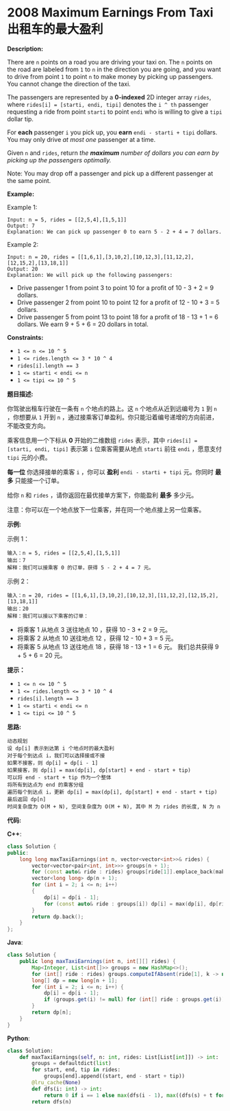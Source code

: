 # 2008 Maximum Earnings From Taxi 出租车的最大盈利

__Description:__

There are `n` points on a road you are driving your taxi on. The `n` points on the road are labeled from `1` to `n` in the direction you are going, and you want to drive from point `1` to point `n` to make money by picking up passengers. You cannot change the direction of the taxi.

The passengers are represented by a __0-indexed__ 2D integer array `rides`, where `rides[i] = [starti, endi, tipi]` denotes the `i ^ th` passenger requesting a ride from point `starti` to point `endi` who is willing to give a `tipi` dollar tip.

For __each__ passenger `i` you pick up, you __earn__ `endi - starti + tipi` dollars. You may only drive _at most one_ passenger at a time.

Given `n` and `rides`, return _the __maximum__ number of dollars you can earn by picking up the passengers optimally._

Note: You may drop off a passenger and pick up a different passenger at the same point.

__Example:__

Example 1:

```text
Input: n = 5, rides = [[2,5,4],[1,5,1]]
Output: 7
Explanation: We can pick up passenger 0 to earn 5 - 2 + 4 = 7 dollars.
```

Example 2:

```text
Input: n = 20, rides = [[1,6,1],[3,10,2],[10,12,3],[11,12,2],[12,15,2],[13,18,1]]
Output: 20
Explanation: We will pick up the following passengers:
```

- Drive passenger 1 from point 3 to point 10 for a profit of 10 - 3 + 2 = 9 dollars.
- Drive passenger 2 from point 10 to point 12 for a profit of 12 - 10 + 3 = 5 dollars.
- Drive passenger 5 from point 13 to point 18 for a profit of 18 - 13 + 1 = 6 dollars.
We earn 9 + 5 + 6 = 20 dollars in total.

__Constraints:__

- `1 <= n <= 10 ^ 5`
- `1 <= rides.length <= 3 * 10 ^ 4`
- `rides[i].length == 3`
- `1 <= starti < endi <= n`
- `1 <= tipi <= 10 ^ 5`

__题目描述:__

你驾驶出租车行驶在一条有 `n` 个地点的路上。这 `n` 个地点从近到远编号为 `1` 到 `n` ，你想要从 `1` 开到 `n` ，通过接乘客订单盈利。你只能沿着编号递增的方向前进，不能改变方向。

乘客信息用一个下标从 __0__ 开始的二维数组 `rides` 表示，其中 `rides[i] = [starti, endi, tipi]` 表示第 `i` 位乘客需要从地点 `starti` 前往 `endi` ，愿意支付 `tipi` 元的小费。

__每一位__ 你选择接单的乘客 `i` ，你可以 __盈利__ `endi - starti + tipi` 元。你同时 __最多__ 只能接一个订单。

给你 `n` 和 `rides` ，请你返回在最优接单方案下，你能盈利 __最多__ 多少元。

注意：你可以在一个地点放下一位乘客，并在同一个地点接上另一位乘客。

__示例:__

示例 1：

```text
输入：n = 5, rides = [[2,5,4],[1,5,1]]
输出：7
解释：我们可以接乘客 0 的订单，获得 5 - 2 + 4 = 7 元。
```

示例 2：

```text
输入：n = 20, rides = [[1,6,1],[3,10,2],[10,12,3],[11,12,2],[12,15,2],[13,18,1]]
输出：20
解释：我们可以接以下乘客的订单：
```

- 将乘客 1 从地点 3 送往地点 10 ，获得 10 - 3 + 2 = 9 元。
- 将乘客 2 从地点 10 送往地点 12 ，获得 12 - 10 + 3 = 5 元。
- 将乘客 5 从地点 13 送往地点 18 ，获得 18 - 13 + 1 = 6 元。
我们总共获得 9 + 5 + 6 = 20 元。

__提示：__

- `1 <= n <= 10 ^ 5`
- `1 <= rides.length <= 3 * 10 ^ 4`
- `rides[i].length == 3`
- `1 <= starti < endi <= n`
- `1 <= tipi <= 10 ^ 5`

__思路:__

```text
动态规划
设 dp[i] 表示到达第 i 个地点时的最大盈利
对于每个到达点 i，我们可以选择接或不接
如果不接客，则 dp[i] = dp[i - 1]
如果接客，则 dp[i] = max(dp[i], dp[start] + end - start + tip)
可以将 end - start + tip 作为一个整体
将所有到达点为 end 的乘客分组
遍历每个到达点 i，更新 dp[i] = max(dp[i], dp[start] + end - start + tip)
最后返回 dp[n]
时间复杂度为 O(M + N), 空间复杂度为 O(M + N), 其中 M 为 rides 的长度, N 为 n
```

__代码:__

__C++__:

```C++
class Solution {
public:
    long long maxTaxiEarnings(int n, vector<vector<int>>& rides) {
        vector<vector<pair<int, int>>> groups(n + 1);
        for (const auto& ride : rides) groups[ride[1]].emplace_back(make_pair(ride[0], ride[1] - ride[0] + ride[2]));
        vector<long long> dp(n + 1);
        for (int i = 2; i <= n; i++) 
        {
            dp[i] = dp[i - 1];
            for (const auto& ride : groups[i]) dp[i] = max(dp[i], dp[ride.first] + ride.second);
        }
        return dp.back();
    }
};
```

__Java__:

```Java
class Solution {
    public long maxTaxiEarnings(int n, int[][] rides) {
        Map<Integer, List<int[]>> groups = new HashMap<>();
        for (int[] ride : rides) groups.computeIfAbsent(ride[1], k -> new ArrayList<>()).add(new int[]{ ride[0], ride[1], ride[2] });
        long[] dp = new long[n + 1];
        for (int i = 2; i <= n; i++) {
            dp[i] = dp[i - 1];
            if (groups.get(i) != null) for (int[] ride : groups.get(i)) dp[i] = Math.max(dp[i], dp[ride[0]] + ride[1] - ride[0] + ride[2]);
        }
        return dp[n];
    }
}
```

__Python__:

```Python
class Solution:
    def maxTaxiEarnings(self, n: int, rides: List[List[int]]) -> int:
        groups = defaultdict(list)
        for start, end, tip in rides:
            groups[end].append((start, end - start + tip))
        @lru_cache(None)
        def dfs(i: int) -> int:
            return 0 if i == 1 else max(dfs(i - 1), max((dfs(s) + t for s, t in groups[i]), default=0))
        return dfs(n)
```
